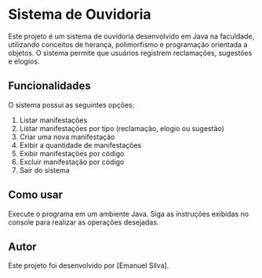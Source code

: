 
# Sistema de Ouvidoria

Este projeto é um sistema de ouvidoria desenvolvido em Java na faculdade, utilizando conceitos de herança, polimorfismo e programação orientada a objetos. O sistema permite que usuários registrem reclamações, sugestões e elogios.

## Funcionalidades

O sistema possui as seguintes opções:

1. Listar manifestações
2. Listar manifestações por tipo (reclamação, elogio ou sugestão)
3. Criar uma nova manifestação
4. Exibir a quantidade de manifestações
5. Exibir manifestações por código
6. Excluir manifestação por código
7. Sair do sistema


## Como usar

Execute o programa em um ambiente Java.
Siga as instruções exibidas no console para realizar as operações desejadas.

## Autor

Este projeto foi desenvolvido por [Emanuel Silva].



